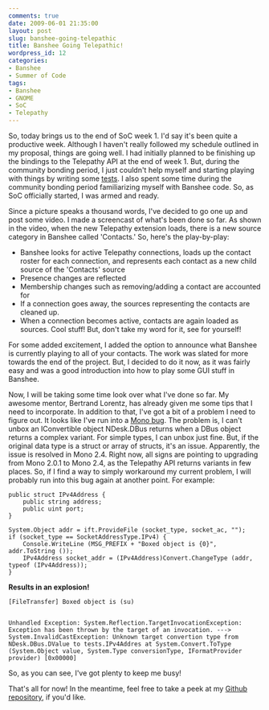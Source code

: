 ```yaml
---
comments: true
date: 2009-06-01 21:35:00
layout: post
slug: banshee-going-telepathic
title: Banshee Going Telepathic!
wordpress_id: 12
categories:
- Banshee
- Summer of Code
tags:
- Banshee
- GNOME
- SoC
- Telepathy
---
```


So, today brings us to the end of SoC week 1. I'd say it's been quite a productive week. Although I haven't really followed my schedule outlined in my proposal, things are going well. I had initially planned to be finishing up the bindings to the Telepathy API at the end of week 1. But, during the community bonding period, I just couldn't help myself and starting playing with things by writing some [tests](http://github.com/nloko/telepathy-sharp/tree/master). I also spent some time during the community bonding period familiarizing myself with Banshee code. So, as SoC officially started, I was armed and ready.  
  
Since a picture speaks a thousand words, I've decided to go one up and post some video. I made a screencast of what's been done so far. As shown in the video, when the new Telepathy extension loads, there is a new source category in Banshee called 'Contacts.' So, here's the play-by-play:  

  * Banshee looks for active Telepathy connections, loads up the contact roster for each connection, and represents each contact as a new child source of the 'Contacts' source
  * Presence changes are reflected
  * Membership changes such as removing/adding a contact are accounted for 
  * If a connection goes away, the sources representing the contacts are cleaned up. 
  * When a connection becomes active, contacts are again loaded as sources. 
Cool stuff! But, don't take my word for it, see for yourself!  
  
For some added excitement, I added the option to announce what Banshee is currently playing to all of your contacts. The work was slated for more towards the end of the project. But, I decided to do it now, as it was fairly easy and was a good introduction into how to play some GUI stuff in Banshee.  
  
Now, I will be taking some time look over what I've done so far. My awesome mentor, Bertrand Lorentz, has already given me some tips that I need to incorporate. In addition to that, I've got a bit of a problem I need to figure out. It looks like I've run into a [Mono bug](https://bugzilla.novell.com/show_bug.cgi?id=481687). The problem is, I can't unbox an IConvertible object NDesk.DBus returns when a DBus object returns a complex variant. For simple types, I can unbox just fine. But, if the original data type is a struct or array of structs, it's an issue. Apparently, the issue is resolved in Mono 2.4. Right now, all signs are pointing to upgrading from Mono 2.0.1 to Mono 2.4, as the Telepathy API returns variants in few places. So, if I find a way to simply workaround my current problem, I will probably run into this bug again at another point. For example:  
    
	public struct IPv4Address {
		public string address;
		public uint port;
	}

	System.Object addr = ift.ProvideFile (socket_type, socket_ac, "");
	if (socket_type == SocketAddressType.IPv4) {
		Console.WriteLine (MSG_PREFIX + "Boxed object is {0}", addr.ToString ());
		IPv4Address socket_addr = (IPv4Address)Convert.ChangeType (addr, typeof (IPv4Address));
	}
  
**Results in an explosion!**
  
    [FileTransfer] Boxed object is (su)


	Unhandled Exception: System.Reflection.TargetInvocationException:
	Exception has been thrown by the target of an invocation. --->
	System.InvalidCastException: Unknown target convertion type from NDesk.DBus.DValue to tests.IPv4Addres at System.Convert.ToType (System.Object value, System.Type conversionType, IFormatProvider provider) [0x00000] 

So, as you can see, I've got plenty to keep me busy!  
  
That's all for now! In the meantime, feel free to take a peek at my [Github repository](http://github.com/nloko/banshee/tree/gsoc), if you'd like.

